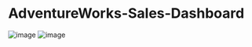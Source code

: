 # AdventureWorks-Sales-Dashboard

![image](https://github.com/user-attachments/assets/f75cc300-b530-4289-a3f3-24598471af3e)
![image](https://github.com/user-attachments/assets/e8e789b6-a5ba-4301-aa49-4fde36fc2fb8)
